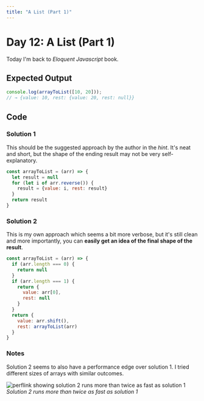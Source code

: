 ```yaml
---
title: "A List (Part 1)"
---
```


# Day 12: A List (Part 1)

Today I'm back to *Eloquent Javascript* book.

## Expected Output

```js
console.log(arrayToList([10, 20]));
// → {value: 10, rest: {value: 20, rest: null}}
```

## Code

### Solution 1

This should be the suggested approach by the author in the *hint*. It's neat and short, but the shape of the ending result may not be very self-explanatory.

```js
const arrayToList = (arr) => {
  let result = null
  for (let i of arr.reverse()) {
    result = {value: i, rest: result}
  }
  return result
}
```

### Solution 2

This is my own approach which seems a bit more verbose, but it's still clean and more importantly, you can **easily get an idea of the final shape of the result**.

```js
const arrayToList = (arr) => {
  if (arr.length === 0) {
    return null
  }
  if (arr.length === 1) {
    return {
      value: arr[0],
      rest: null
    }
  }
  return {
    value: arr.shift(),
    rest: arrayToList(arr)
  }
}
```

### Notes

Solution 2 seems to also have a performance edge over solution 1. I tried different sizes of arrays with similar outcomes.

![perflink showing solution 2 runs more than twice as fast as solution 1](/images/day12-perflink.png)
*Solution 2 runs more than twice as fast as solution 1*
